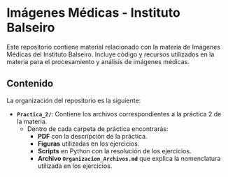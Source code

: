 # Imágenes Médicas - Instituto Balseiro

Este repositorio contiene material relacionado con la materia de Imágenes Médicas del Instituto Balseiro. Incluye código y recursos utilizados en la materia para el procesamiento y análisis de imágenes médicas.

## Contenido

La organización del repositorio es la siguiente:

- **`Practica_2/`**: Contiene los archivos correspondientes a la práctica 2 de la materia.
  - Dentro de cada carpeta de práctica encontrarás:
    - **PDF** con la descripción de la práctica.
    - **Figuras** utilizadas en los ejercicios.
    - **Scripts** en Python con la resolución de los ejercicios.
    - **Archivo `Organizacion_Archivos.md`** que explica la nomenclatura utilizada en los ejercicios.
